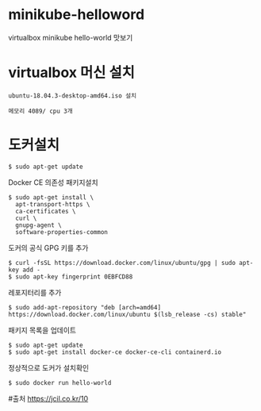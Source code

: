 # minikube-helloword
virtualbox minikube hello-world 맛보기

# virtualbox 머신 설치
```
ubuntu-18.04.3-desktop-amd64.iso 설치

메모리 4089/ cpu 3개
```

# 도커설치
```
$ sudo apt-get update
```
Docker CE 의존성 패키지설치
```
$ sudo apt-get install \
  apt-transport-https \
  ca-certificates \
  curl \
  gnupg-agent \
  software-properties-common
```
도커의 공식 GPG 키를 추가
```
$ curl -fsSL https://download.docker.com/linux/ubuntu/gpg | sudo apt-key add -
$ sudo apt-key fingerprint 0EBFCD88
```
레포지터리를 추가
```
$ sudo add-apt-repository "deb [arch=amd64] https://download.docker.com/linux/ubuntu $(lsb_release -cs) stable" 
```
패키지 목록을 업데이트
```
$ sudo apt-get update
$ sudo apt-get install docker-ce docker-ce-cli containerd.io
```
정상적으로 도커가 설치확인
```
$ sudo docker run hello-world
```

#출처
https://jcil.co.kr/10

